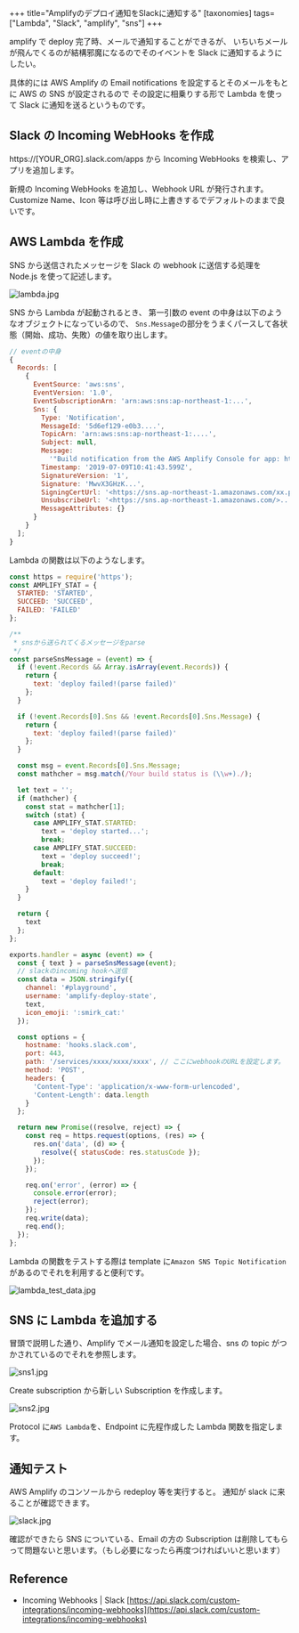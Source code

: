 +++
title="Amplifyのデプロイ通知をSlackに通知する"
[taxonomies]
tags=["Lambda", "Slack", "amplify", "sns"]
+++

amplify で deploy 完了時、メールで通知することができるが、
いちいちメールが飛んでくるのが結構邪魔になるのでそのイベントを
Slack に通知するようにしたい。

具体的には AWS Amplify の Email notifications を設定するとそのメールをもとに AWS の SNS が設定されるので
その設定に相乗りする形で Lambda を使って Slack に通知を送るというものです。

## Slack の Incoming WebHooks を作成

https://[YOUR_ORG].slack.com/apps から Incoming WebHooks を検索し、アプリを追加します。

新規の Incoming WebHooks を追加し、Webhook URL が発行されます。
Customize Name、Icon 等は呼び出し時に上書きするでデフォルトのままで良いです。

## AWS Lambda を作成

SNS から送信されたメッセージを Slack の webhook に送信する処理を Node.js を使って記述します。

![lambda.jpg](lambda.jpg)

SNS から Lambda が起動されるとき、
第一引数の event の中身は以下のようなオブジェクトになっているので、
`Sns.Message`の部分をうまくパースして各状態（開始、成功、失敗）の値を取り出します。

```js
// eventの中身
{
  Records: [
    {
      EventSource: 'aws:sns',
      EventVersion: '1.0',
      EventSubscriptionArn: 'arn:aws:sns:ap-northeast-1:...',
      Sns: {
        Type: 'Notification',
        MessageId: '5d6ef129-e0b3....',
        TopicArn: 'arn:aws:sns:ap-northeast-1:....',
        Subject: null,
        Message:
          '"Build notification from the AWS Amplify Console for app: https://... Your build status is STARTED. Go to ..."',
        Timestamp: '2019-07-09T10:41:43.599Z',
        SignatureVersion: '1',
        Signature: 'MwvX3GHzK...',
        SigningCertUrl: '<https://sns.ap-northeast-1.amazonaws.com/xx.pem>',
        UnsubscribeUrl: '<https://sns.ap-northeast-1.amazonaws.com/>...',
        MessageAttributes: {}
      }
    }
  ];
}
```

Lambda の関数は以下のようなします。

```js
const https = require('https');
const AMPLIFY_STAT = {
  STARTED: 'STARTED',
  SUCCEED: 'SUCCEED',
  FAILED: 'FAILED'
};

/**
 * snsから送られてくるメッセージをparse
 */
const parseSnsMessage = (event) => {
  if (!event.Records && Array.isArray(event.Records)) {
    return {
      text: 'deploy failed!(parse failed)'
    };
  }

  if (!event.Records[0].Sns && !event.Records[0].Sns.Message) {
    return {
      text: 'deploy failed!(parse failed)'
    };
  }

  const msg = event.Records[0].Sns.Message;
  const mathcher = msg.match(/Your build status is (\\w+)./);

  let text = '';
  if (mathcher) {
    const stat = mathcher[1];
    switch (stat) {
      case AMPLIFY_STAT.STARTED:
        text = 'deploy started...';
        break;
      case AMPLIFY_STAT.SUCCEED:
        text = 'deploy succeed!';
        break;
      default:
        text = 'deploy failed!';
    }
  }

  return {
    text
  };
};

exports.handler = async (event) => {
  const { text } = parseSnsMessage(event);
  // slackのincoming hookへ送信
  const data = JSON.stringify({
    channel: '#playground',
    username: 'amplify-deploy-state',
    text,
    icon_emoji: ':smirk_cat:'
  });

  const options = {
    hostname: 'hooks.slack.com',
    port: 443,
    path: '/services/xxxx/xxxx/xxxx', // ここにwebhookのURLを設定します。
    method: 'POST',
    headers: {
      'Content-Type': 'application/x-www-form-urlencoded',
      'Content-Length': data.length
    }
  };

  return new Promise((resolve, reject) => {
    const req = https.request(options, (res) => {
      res.on('data', (d) => {
        resolve({ statusCode: res.statusCode });
      });
    });

    req.on('error', (error) => {
      console.error(error);
      reject(error);
    });
    req.write(data);
    req.end();
  });
};
```

Lambda の関数をテストする際は template に`Amazon SNS Topic Notification`があるのでそれを利用すると便利です。

![lambda_test_data.jpg](lambda_test_data.jpg)

## SNS に Lambda を追加する

冒頭で説明した通り、Amplify でメール通知を設定した場合、sns の topic がつかされているのでそれを参照します。

![sns1.jpg](sns1.jpg)

Create subscription から新しい Subscription を作成します。

![sns2.jpg](sns2.jpg)

Protocol に`AWS Lambda`を、Endpoint に先程作成した Lambda 関数を指定します。

## 通知テスト

AWS Amplify のコンソールから redeploy 等を実行すると。
通知が slack に来ることが確認できます。

![slack.jpg](slack.jpg)

確認ができたら SNS についている、Email の方の Subscription は削除してもらって問題ないと思います。（もし必要になったら再度つければいいと思います）

## Reference

- Incoming Webhooks | Slack
  [https://api.slack.com/custom-integrations/incoming-webhooks](https://api.slack.com/custom-integrations/incoming-webhooks)

